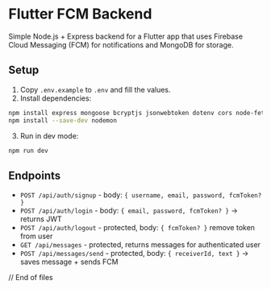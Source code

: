 # Flutter FCM Backend


Simple Node.js + Express backend for a Flutter app that uses Firebase Cloud Messaging (FCM) for notifications and MongoDB for storage.


## Setup
1. Copy `.env.example` to `.env` and fill the values.
2. Install dependencies:
```bash
npm install express mongoose bcryptjs jsonwebtoken dotenv cors node-fetch@2
npm install --save-dev nodemon
```
3. Run in dev mode:
```bash
npm run dev
```


## Endpoints
- `POST /api/auth/signup` - body: `{ username, email, password, fcmToken? }`
- `POST /api/auth/login` - body: `{ email, password, fcmToken? }` -> returns JWT
- `POST /api/auth/logout` - protected, body: `{ fcmToken? }` remove token from user
- `GET /api/messages` - protected, returns messages for authenticated user
- `POST /api/messages/send` - protected, body: `{ receiverId, text }` -> saves message + sends FCM




// End of files